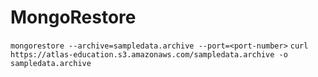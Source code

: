 # MongoRestore

```mongorestore --archive=sampledata.archive --port=<port-number>```
```curl  https://atlas-education.s3.amazonaws.com/sampledata.archive -o sampledata.archive```
